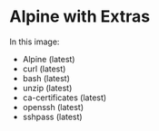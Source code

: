 # Alpine with Extras

In this image:
* Alpine (latest)
* curl (latest)
* bash (latest)
* unzip (latest)
* ca-certificates (latest)
* openssh (latest)
* sshpass (latest)
